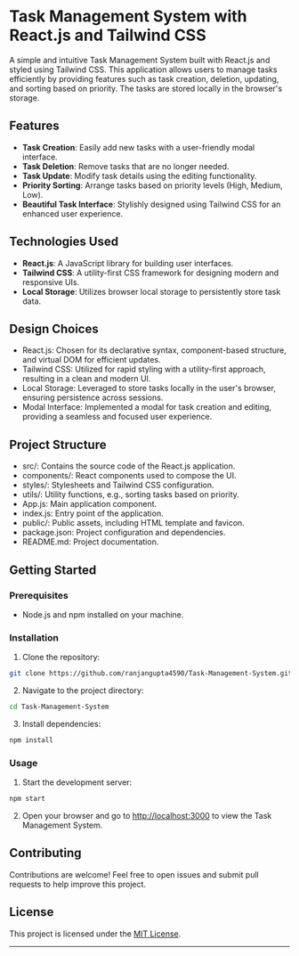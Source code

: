 
# Task Management System with React.js and Tailwind CSS

A simple and intuitive Task Management System built with React.js and styled using Tailwind CSS. This application allows users to manage tasks efficiently by providing features such as task creation, deletion, updating, and sorting based on priority. The tasks are stored locally in the browser's storage.

## Features

- **Task Creation**: Easily add new tasks with a user-friendly modal interface.
- **Task Deletion**: Remove tasks that are no longer needed.
- **Task Update**: Modify task details using the editing functionality.
- **Priority Sorting**: Arrange tasks based on priority levels (High, Medium, Low).
- **Beautiful Task Interface**: Stylishly designed using Tailwind CSS for an enhanced user experience.

## Technologies Used

- **React.js**: A JavaScript library for building user interfaces.
- **Tailwind CSS**: A utility-first CSS framework for designing modern and responsive UIs.
- **Local Storage**: Utilizes browser local storage to persistently store task data.

## Design Choices
- React.js: Chosen for its declarative syntax, component-based structure, and virtual DOM for efficient updates.
- Tailwind CSS: Utilized for rapid styling with a utility-first approach, resulting in a clean and modern UI.
- Local Storage: Leveraged to store tasks locally in the user's browser, ensuring persistence across sessions.
- Modal Interface: Implemented a modal for task creation and editing, providing a seamless and focused user experience.

## Project Structure
- src/: Contains the source code of the React.js application.
- components/: React components used to compose the UI.
- styles/: Stylesheets and Tailwind CSS configuration.
- utils/: Utility functions, e.g., sorting tasks based on priority.
- App.js: Main application component.
- index.js: Entry point of the application.
- public/: Public assets, including HTML template and favicon.
- package.json: Project configuration and dependencies.
- README.md: Project documentation.

## Getting Started

### Prerequisites

- Node.js and npm installed on your machine.

### Installation

1. Clone the repository:

```bash
git clone https://github.com/ranjangupta4590/Task-Management-System.git
```

2. Navigate to the project directory:

```bash
cd Task-Management-System
```

3. Install dependencies:

```bash
npm install
```

### Usage

1. Start the development server:

```bash
npm start
```

2. Open your browser and go to [http://localhost:3000](http://localhost:3000) to view the Task Management System.

## Contributing

Contributions are welcome! Feel free to open issues and submit pull requests to help improve this project.

## License

This project is licensed under the [MIT License](LICENSE).

---
